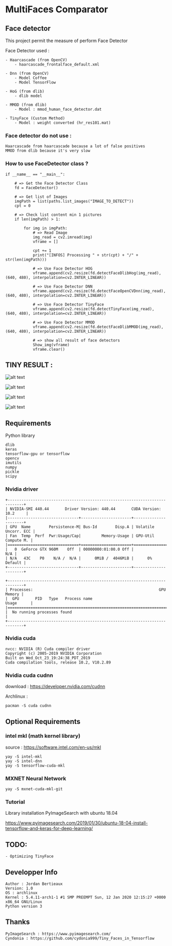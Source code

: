# MultiFaces Comparator

## Face detector
This project permit the measure of perform Face Detector

Face Detector used :

    - Haarcascade (from OpenCV)
        - haarcascade_frontalface_default.xml

    - Dnn (from OpenCV)
        - Model Coffee
        - Model TensorFlow

    - HoG (from dlib)
        - dlib model

    - MMOD (from dlib)
        - Model : mmod_human_face_detector.dat

    - TinyFace (Custom Method)
        - Model : weight converted (hr_res101.mat)

### Face detector do not use :

    Haarcascade from haarcascade because a lot of false positives
    MMOD from dlib because it's very slow

### How to use FaceDetector class ?

    if __name__ == "__main__":

        # => Get the Face Detector Class
        fd = FaceDetector()

        # => Get list of Images
        imgPath = list(paths.list_images("IMAGE_TO_DETECT"))
        cpt = 0

        # => Check list content min 1 pictures
        if len(imgPath) > 1:

            for img in imgPath:
                # => Read Image
                img_read = cv2.imread(img)
                vframe = []

                cpt += 1
                print("[INFOS] Processing " + str(cpt) + "/" + str(len(imgPath)))

                # => Use Face Detector HOG
                vframe.append(cv2.resize(fd.detectFaceDlibHog(img_read), (640, 480), interpolation=cv2.INTER_LINEAR))

                # => Use Face Detector DNN
                vframe.append(cv2.resize(fd.detectFaceOpenCVDnn(img_read), (640, 480), interpolation=cv2.INTER_LINEAR))

                # => Use Face Detector TinyFace
                vframe.append(cv2.resize(fd.detectTinyFace(img_read), (640, 480), interpolation=cv2.INTER_LINEAR))

                # => Use Face Detector MMOD
                vframe.append(cv2.resize(fd.detectFaceDlibMMOD(img_read), (640, 480), interpolation=cv2.INTER_LINEAR))

                # => show all result of face detectors
                Show_img(vframe)
                vframe.clear()

## TINY RESULT :

![alt text](https://github.com/SH4RKNANDO/MultiFaces/blob/master/IMG_RESULT/Result_1.jpg "Logo Title Text 1")


![alt text](https://github.com/SH4RKNANDO/MultiFaces/blob/master/IMG_RESULT/Result_19.jpg "Logo Title Text 1")


![alt text](https://github.com/SH4RKNANDO/MultiFaces/blob/master/IMG_RESULT/Result_21.jpg "Logo Title Text 1")


![alt text](https://github.com/SH4RKNANDO/MultiFaces/blob/master/IMG_RESULT/Result_22.jpg "Logo Title Text 1")


## Requirements

Python library

    dlib
    keras
    tensorflow-gpu or tensorflow
    opencv
    imutils
    numpy
    pickle
    scipy

### Nvidia driver

    +-----------------------------------------------------------------------------+
    | NVIDIA-SMI 440.44       Driver Version: 440.44       CUDA Version: 10.2     |
    |-------------------------------+----------------------+----------------------+
    | GPU  Name        Persistence-M| Bus-Id        Disp.A | Volatile Uncorr. ECC |
    | Fan  Temp  Perf  Pwr:Usage/Cap|         Memory-Usage | GPU-Util  Compute M. |
    |===============================+======================+======================|
    |   0  GeForce GTX 960M    Off  | 00000000:01:00.0 Off |                  N/A |
    | N/A   43C    P0    N/A /  N/A |      0MiB /  4046MiB |      0%      Default |
    +-------------------------------+----------------------+----------------------+

    +-----------------------------------------------------------------------------+
    | Processes:                                                       GPU Memory |
    |  GPU       PID   Type   Process name                             Usage      |
    |=============================================================================|
    |  No running processes found                                                 |
    +-----------------------------------------------------------------------------+

### Nvidia cuda

    nvcc: NVIDIA (R) Cuda compiler driver
    Copyright (c) 2005-2019 NVIDIA Corporation
    Built on Wed_Oct_23_19:24:38_PDT_2019
    Cuda compilation tools, release 10.2, V10.2.89

### Nvidia cuda cudnn

download : https://developer.nvidia.com/cudnn

Archlinux :

    pacman -S cuda cudnn

## Optional Requirements

### intel mkl (math kernel library)

source : https://software.intel.com/en-us/mkl

    yay -S intel-mkl
    yay -S intel-dnn
    yay -S tensorflow-cuda-mkl


### MXNET Neural Network

    yay -S mxnet-cuda-mkl-git

### Tutorial

Library installation PyImageSearch with ubuntu 18.04

https://www.pyimagesearch.com/2019/01/30/ubuntu-18-04-install-tensorflow-and-keras-for-deep-learning/


## TODO:

    - Optimizing TinyFace


## Developper Info

    Author : Jordan Bertieaux
    Version: 1.0
    OS : archlinux
    Kernel : 5.4.11-arch1-1 #1 SMP PREEMPT Sun, 12 Jan 2020 12:15:27 +0000 x86_64 GNU/Linux
    Python version 3

## Thanks

    PyImageSearch : https://www.pyimagesearch.com/
    Cyndonia : https://github.com/cydonia999/Tiny_Faces_in_Tensorflow
